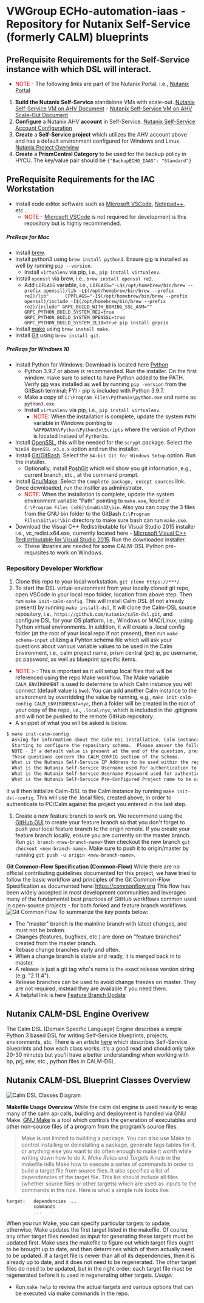 # VWGroup ECHo-automation-iaas - Repository for Nutanix Self-Service (formerly CALM) blueprints



## PreRequisite Requirements for the Self-Service instance with which DSL will interact.
- <span style="color:red;">NOTE - </span> The following links are part of the Nutanix Portal, i.e., [Nutanix Portal](https://portal.nutanix.com/page/login)

1. **Build the Nutanix Self-Service** standalone VMs with scale-out.  [Nutanix Self-Service VM on AHV Document](https://portal.nutanix.com/page/documents/details?targetId=Self-Service-Admin-Operations-Guide-v3_7_1_1:nuc-app-mgmt-vm-deploy-ahv-t.html) - [Nutanix Self-Service VM on AHV Scale-Out Document](https://portal.nutanix.com/page/documents/details?targetId=Self-Service-Admin-Operations-Guide-v3_7_1_1:nuc-app-mgmt-standalone-scaleout-setup-t.html)
2. **Configure** a Nutanix AHV **account** in Self-Service.  [Nutanix Self-Service Account Configuration](https://portal.nutanix.com/page/documents/details?targetId=Self-Service-Admin-Operations-Guide-v3_7_1_1:nuc-app-mgmt-ahv-account-config-c.html)
3. **Create** a **Self-Service project** which utilizes the AHV account above and has a default environment configured for Windows and Linux.  [Nutanix Project Overview](https://portal.nutanix.com/page/documents/details?targetId=Prism-Central-Admin-Center-Guide:ssp-app-mgmt-project-env-c.html)
4. **Create** a **PrismCentral Category** to be used for the backup policy in HYCU.  The key/value pair should be `{"BackupECHO_IAAS": "Standard"}`

## PreRequisite Requirements for the IAC Workstation

- Install code editor software such as [Microsoft VSCode](https://code.visualstudio.com/download), [Notepad++](https://notepad-plus-plus.org/), etc...
  - <span style="color:red;">NOTE - </span>  [Microsoft VSCode](https://code.visualstudio.com/download) is not required for development is this repository but is highly recommended.


##### PreReqs for Mac

- Install [brew](https://docs.brew.sh/Installation).
- Install python3 using `brew install python3`.  Ensure [pip](https://pip.pypa.io/en/stable/installation/) is installed as well by running `pip --version`.
  - Install `virtualenv` via pip, i.e., `pip install virtualenv`.
- Install `openssl` via brew, i.e., `brew install openssl re2`.
  - Add `LDFLAGS` variable, i.e., `LDFLAGS="-L$(/opt/homebrew/bin/brew --prefix openssl)/lib -L$(/opt/homebrew/bin/brew --prefix re2)/lib"      CPPFLAGS="-I$(/opt/homebrew/bin/brew --prefix openssl)/include -I$(/opt/homebrew/bin/brew --prefix re2)/include" GRPC_BUILD_WITH_BORING_SSL_ASM="" GRPC_PYTHON_BUILD_SYSTEM_RE2=true GRPC_PYTHON_BUILD_SYSTEM_OPENSSL=true GRPC_PYTHON_BUILD_SYSTEM_ZLIB=true pip install grpcio`
- Install [make](https://www.gnu.org/software/make/) using `brew install make`.
- Install [Git](https://git-scm.com/download/mac) using `brew install git`.

##### PreReqs for Windows 10

- Install Python for Windows: Download is located here [Python](https://www.python.org/downloads/windows)
  - Python 3.9.7 or above is recommended.  Run the installer. On the first window, make sure to select to have Python added to the PATH.  Verify [pip](https://pip.pypa.io/en/stable/installation/) was installed as well by running `pip -version` from the GitBash terminal; FYI - pip is included with Python 3.9.7.
  - Make a copy of `C:\Program Files\Python3x\python.exe` and name as `python3.exe`.
  - Install `virtualenv` via pip, i.e., `pip install virtualenv`.
    - <span style="color:red;">NOTE: </span> When the installation is complete, update the system `PATH` variable in Windows pointing to `%APPDATA%\Python\Python3x\Scripts` where the version of Python is located instaed of `Python3x`.
- Install [OpenSSL](http://slproweb.com/products/Win32OpenSSL.html), this will be needed for the `scrypt` package. Select the `Win64 OpenSSL v3.x.x` option and run the installer.
- Install [Git/GitBash](https://git-scm.com/download/win).  Select the `64-bit Git for Windows Setup` option.  Run the installer.
  - Optionally, install [PoshGit](https://github.com/dahlbyk/posh-git) which will show you git information, e.g., current branch, etc., at the command prompt.
- Install [Gnu/Make](http://gnuwin32.sourceforge.net/packages/make.htm).  Select the `Complete package, except sources` link.  Once downloaded, run the instller as administrator.
  - <span style="color:red;">NOTE: </span> When the installation is complete, update the system environment variable "Path" pointing to `make.exe`, found in `C:\Program Files (x86)\GnuWin32\bin`.  Also you can copy the 3 files from the GNU bin folder to the GitBash `C:\Program Files\Git\usr\bin` directory to make sure bash can run `make.exe`.
- Download the Visual C++ Redistributable for Visual Studio 2015 installer i.e., vc_redist.x64.exe, currently located here - [Microsoft Visual C++ Redistributable for Visual Studio 2015](https://www.microsoft.com/en-US/Download/confirmation.aspx?id=48145).  Run the downloaded installer.
  - These libraries are needed for some CALM-DSL Python pre-requisites to work on Windows.

### Repository Developer Workflow
1. Clone this repo to your local workstation.
   `git clone https://***/`.
2. To start the DSL virtual environment from your locally cloned git repo, open VSCode in your local repo folder; location from above step.  Then run `make init-calm-config`.  This will install Calm DSL (if not already present) by running `make install-dsl`, It will clone the Calm-DSL source repository, i.e., `https://github.com/nutanix/calm-dsl.git`, and configure DSL for your OS platform, i.e., Windows or MAC/Linux, using Python virtual environments.  In addition, it will create a .local config folder (at the root of your local repo if not present), then run `make schema-input` utilizing a Pyhton schema file which will ask your questions about various variable values to be used in the Calm Environment, i.e., calm project name, prism central (pc) ip, pc username, pc password, as well as blueprint specific items.
  - <span style="color:red;">NOTE > </span>: This is important as it will setup local files that will be referenced using the repo Make workflow.  The Make variable `CALM_ENVIRONMENT` is used  to determine to which Calm instance you will connect (default value is `bwe`).  You can add another Calm instance to the environment by overridding the value by running, e.g., `make init-calm-config CALM_ENVIRONMENT=nyc`, then a folder will be created in the root of your copy of the repo, i.e., `.local/nyc`, which is included in the .gitignore and will not be pushed to the remote GitHub repository.
  - A snippet of what you will be asked is below.
  ```bash
  $ make init-calm-config
    Asking for information about the Calm-DSL installation, Calm instance to utilize and other blueprint specific items
    Starting to configure the repository schema.  Please answer the following questions:
    NOTE - If a default value is present at the end of the question, press "Enter" to select it.  Otherwise, enter a value.
    These questions concern the CALM_CONFIG section of the Schema.
    What is the Nutanix Self-Service IP Address to be used within the repository? [127.0.0.1]:
    What is the Nutanix Self-Service Username used for authentication to be used within the repository? [user@company.com]:
    What is the Nutanix Self-Service Username Password used for authentication to be used within the repository?: password
    What is the Nutanix Self-Service Pre-Configured Project name to be used within the repository? [default]:
  ```
It will then initialize Calm-DSL to the Calm instance by running `make init-dsl-config`.  This will use the .local files, created above, in order to authenticate to PC/Calm against the project you entered in the last step.
1. Create a new feature branch to work on.
   We recommend using the [GitHub GUI](https://docs.github.com/en/pull-requests/collaborating-with-pull-requests/proposing-changes-to-your-work-with-pull-requests/creating-and-deleting-branches-within-your-repository) to create your feature branch so that you don't forget to push your local feature branch to the origin remote.  If you create your feature branch locally, ensure you are currently on the master branch.  Run `git branch <new-branch-name>` then checkout the new branch `git checkout <new-branch-name>`.  Make sure to push it to origin/master by running `git push -u origin <new-branch-name>`.

**Git Common-Flow Specification (Common-Flow)**
While there are no official contributing guidelines documented for this project, we have tried to follow the basic workflow and principles of the Git Common-Flow Specification as documented here: https://commonflow.org  This flow has been widely accepted in most development communities and leverages many of the fundamental best practices of GitHub workflows common used in open-source projects - for both forked and feature branch workflows.
![Git Common Flow](docs/images/git-common-flow.png)
To summarize the key points below:
- The "master" branch is the mainline branch with latest changes, and must not be broken.
- Changes (features, bugfixes, etc.) are done on "feature branches" created from the master branch.
- Rebase change branches early and often.
- When a change branch is stable and ready, it is merged back in to master.
- A release is just a git tag who's name is the exact release version string (e.g. "2.11.4").
- Release branches can be used to avoid change freezes on master. They are not required, instead they are available if you need them.
- A helpful link is here [Feature Branch Update](https://gist.github.com/whoisryosuke/36b3b41e738394170b9a7c230665e6b9)

## Nutanix CALM-DSL Engine Overivew
The Calm DSL (Domain Specific Language) Engine describes a simple Python 3 based DSL for writing Self-Service blueprints, projects, environments, etc.  There is an article [here](https://www.nutanix.dev/2020/03/30/nutanix-calm-dsl-creating-custom-blueprint/) which describes Self-Service blueprints and how each class works; it's a good read and should only take 20-30 minutes but you'll have a better understanding when working with bp, prj, env, etc., python files in CALM-DSL.

## Nutanix CALM-DSL Blueprint Classes Overview
![Calm DSL Classes Diagram](docs/images/calm_dsl_classes.png)

**Makefile Usage Overview**
While the calm dsl engine is used heavily to wrap many of the calm api calls, building and deployment is handled via GNU Make.
[GNU Make](https://www.gnu.org/software/make/) is a tool which controls the generation of executables and other non-source files of a program from the program's source files.
> Make is not limited to building a package. You can also use Make to control installing or deinstalling a package, generate tags tables for it, or anything else you want to do often enough to make it worth while writing down how to do it.
*Make Rules and Targets*
A rule in the makefile tells Make how to execute a series of commands in order to build a target file from source files. It also specifies a list of dependencies of the target file. This list should include all files (whether source files or other targets) which are used as inputs to the commands in the rule.
Here is what a simple rule looks like:
```
target:   dependencies ...
          commands
          ...
```
When you run Make, you can specify particular targets to update; otherwise, Make updates the first target listed in the makefile. Of course, any other target files needed as input for generating these targets must be updated first.
Make uses the makefile to figure out which target files ought to be brought up to date, and then determines which of them actually need to be updated. If a target file is newer than all of its dependencies, then it is already up to date, and it does not need to be regenerated. The other target files do need to be updated, but in the right order: each target file must be regenerated before it is used in regenerating other targets.
*Usage:*
- Run `make help` to review the actual targets and various options that can be executed via make commands in the repo.